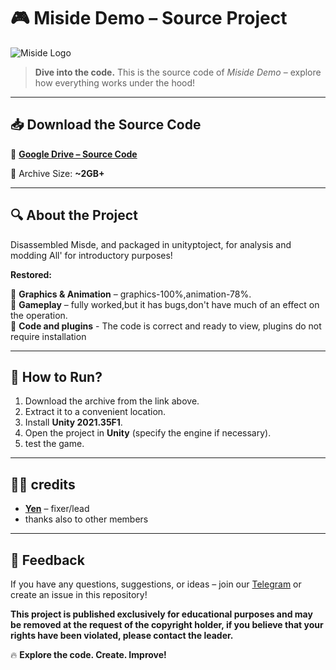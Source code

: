 # 🎮 Miside Demo – Source Project

![Miside Logo](https://static.wikia.nocookie.net/miside-ru/images/7/73/Logo-bg.png/revision/latest/scale-to-width-down/683?cb=20241214124554&path-prefix=ru)

> **Dive into the code.** This is the source code of *Miside Demo* – explore how everything works under the hood!

---

## 📥 Download the Source Code

🔗 **[Google Drive – Source Code]()**

💾 Archive Size: **~2GB+**

---

## 🔍 About the Project

Disassembled Misde, and packaged in unityptoject, for analysis and modding
All' for introductory purposes!

**Restored:**

🔹 **Graphics & Animation** – graphics-100%,animation-78%.  
🔹 **Gameplay** – fully worked,but it has bugs,don't have much of an effect on the operation.  
🔹 **Code and plugins** - The code is correct and ready to view, plugins do not require installation

---

## 🚀 How to Run?

1. Download the archive from the link above.
2. Extract it to a convenient location.
3. Install **Unity 2021.35F1**.
4. Open the project in  **Unity** (specify the engine if necessary).
5.  test the game.

---

## 👨‍💻 credits

- **[Yen](https://t.me/DIShared)** – fixer/lead
- thanks also to other members 

---

## 💬 Feedback

If you have any questions, suggestions, or ideas – join our [Telegram](@msd_editor_discussion) or create an issue in this repository!

**This project is published exclusively for educational purposes and may be removed at the request of the copyright holder, if you believe that your rights have been violated, please contact the leader.**


🔥 **Explore the code. Create. Improve!**
